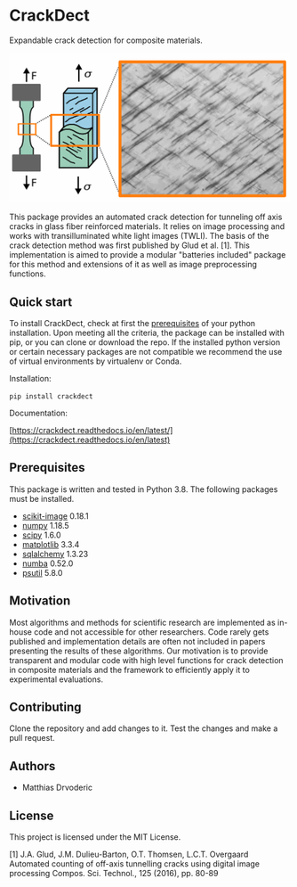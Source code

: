 # CrackDect

Expandable crack detection for composite materials.

![alt text](docs/source/images/overview_gif.gif)

This package provides an automated crack detection for tunneling off axis cracks in glass fiber reinforced materials.
It relies on image processing and works with transilluminated white light images (TWLI). The basis of the
crack detection method was first published by Glud et al. [1]. This implementation is aimed to provide a modular
"batteries included" package for this method and extensions of it as well as image preprocessing functions.

## Quick start

To install CrackDect, check at first the [prerequisites](#Prerequisites) of your python installation. 
Upon meeting all the criteria, the package can be installed with pip, or you can clone or download the repo. 
If the installed python version or certain necessary packages are not compatible we recommend the use
of virtual environments by virtualenv or Conda.

Installation:

```pip install crackdect```

Documentation:

[https://crackdect.readthedocs.io/en/latest/](https://crackdect.readthedocs.io/en/latest)


## Prerequisites

This package is written and tested in Python 3.8. The following packages must be installed.

* [scikit-image](https://scikit-image.org/>) 0.18.1
* [numpy](https://numpy.org/) 1.18.5
* [scipy](https://www.scipy.org/) 1.6.0
* [matplotlib](https://matplotlib.org/) 3.3.4
* [sqlalchemy](https://www.sqlalchemy.org/) 1.3.23
* [numba](https://numba.pydata.org/) 0.52.0
* [psutil](https://psutil.readthedocs.io/en/latest/) 5.8.0

## Motivation
Most algorithms and methods for scientific research are implemented as in-house code and not accessible for other
researchers. Code rarely gets published and implementation details are often not included in papers presenting the
results of these algorithms. Our motivation is to provide transparent and modular code with high level functions
for crack detection in composite materials and the framework to efficiently apply it to experimental evaluations.

## Contributing

Clone the repository and add changes to it. Test the changes and make a pull request.

## Authors
* Matthias Drvoderic

## License

This project is licensed under the MIT License.

[1] J.A. Glud, J.M. Dulieu-Barton, O.T. Thomsen, L.C.T. Overgaard
Automated counting of off-axis tunnelling cracks using digital image processing
Compos. Sci. Technol., 125 (2016), pp. 80-89

